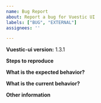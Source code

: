 ```yaml
---
name: Bug Report
about: Report a bug for Vuestic UI
labels: ["BUG", "EXTERNAL"]
assignees: ''

---
```


**Vuestic-ui version:** 1.3.1

**Steps to reproduce**

**What is the expected behavior?**

**What is the current behavior?**

**Other information**
